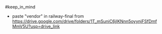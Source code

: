 #keep_in_mind
- paste "vendor" in railway-final from  https://drive.google.com/drive/folders/1T_mSuniC6jIKNnn5oyynjFSfDmfMmV5U?usp=drive_link 
